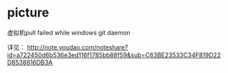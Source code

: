 # picture

虚拟机pull failed while windows git daemon

详见： http://note.youdao.com/noteshare?id=a722450d6b536e3ed116f1785bb88f59&sub=C63BE23533C34F819D22D8538816DB3A
